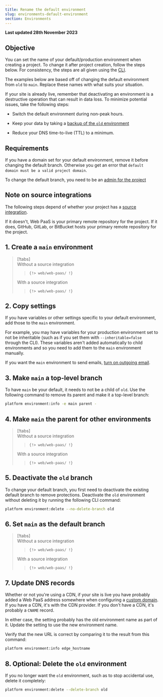 ```yaml
---
title: Rename the default environment
slug: environments-default-environment
section: Environments
---
```


**Last updated 28th November 2023**



## Objective  

You can set the name of your default/production environment when creating a project.
To change it after project creation, follow the steps below.
For consistency, the steps are all given using the [CLI](../environments-administration/cli).

The examples below are based off of changing the default environment from `old` to `main`.
Replace these names with what suits your situation.

If your site is already live,
remember that deactivating an environment is a destructive operation that can result in data loss.
To minimize potential issues, take the following steps:

- Switch the default environment during non-peak hours.

- Keep your data by taking a [backup of the `old` environment](../environments-environments/backup)

- Reduce your DNS time-to-live (TTL) to a minimum.


## Requirements

If you have a domain set for your default environment, remove it before changing the default branch.
Otherwise you get an error that `default domain must be a valid project domain`.

To change the default branch, you need to be an [admin for the project](../environments-administration/users)

## Note on source integrations

The following steps depend of whether your project has a [source integration](../environments-integrations/source).

If it doesn't, Web PaaS is your primary remote repository for the project.
If it does, GitHub, GitLab, or BitBucket hosts your primary remote repository for the project.

## 1. Create a `main` environment

> [!tabs]      
> Without a source integration     
>> ```      
>> {!> web/web-paas/ !}  
>> ```     
> With a source integration     
>> ```      
>> {!> web/web-paas/ !}  
>> ```     

## 2. Copy settings

If you have variables or other settings specific to your default environment, add those to the `main` environment.

For example, you may have variables for your production environment set to not be inheritable
(such as if you set them with `--inheritable=false` through the CLI).
These variables aren't added automatically to child environments and so you need to add them to the `main` environment manually.

If you want the `main` environment to send emails, [turn on outgoing email](../environments-development/email).

## 3. Make `main` a top-level branch

To have `main` be your default, it needs to not be a child of `old`.
Use the following command to remove its parent and make it a top-level branch:

```bash
platform environment:info -e main parent -
```

## 4. Make `main` the parent for other environments

> [!tabs]      
> Without a source integration     
>> ```      
>> {!> web/web-paas/ !}  
>> ```     
> With a source integration     
>> ```      
>> {!> web/web-paas/ !}  
>> ```     

## 5. Deactivate the `old` branch

To change your default branch, you first need to deactivate the existing default branch to remove protections.
Deactivate the `old` environment without deleting it by running the following CLI command:

```bash
platform environment:delete --no-delete-branch old
```

## 6. Set `main` as the default branch

> [!tabs]      
> Without a source integration     
>> ```      
>> {!> web/web-paas/ !}  
>> ```     
> With a source integration     
>> ```      
>> {!> web/web-paas/ !}  
>> ```     

## 7. Update DNS records

Whether or not you're using a CDN,
if your site is live you have probably added a Web PaaS address somewhere when configuring a [custom domain](../environments-domains/steps).
If you have a CDN, it's with the CDN provider.
If you don't have a CDN, it's probably a `CNAME` record.

In either case, the setting probably has the old environment name as part of it.
Update the setting to use the new environment name.

Verify that the new URL is correct by comparing it to the result from this command:

```bash
platform environment:info edge_hostname
```

## 8. Optional: Delete the `old` environment

If you no longer want the `old` environment, such as to stop accidental use, delete it completely:

```bash
platform environment:delete --delete-branch old
```
